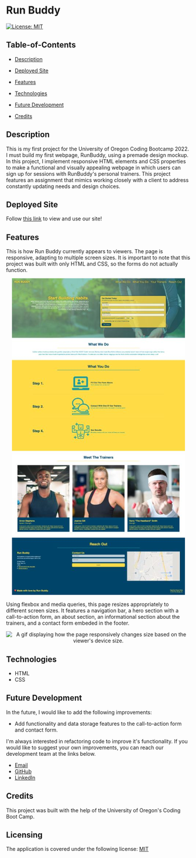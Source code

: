 # Run Buddy

[![License: MIT](https://img.shields.io/badge/License-MIT-yellow.svg)](https://opensource.org/licenses/MIT)

## Table-of-Contents

- [Description](#description)
- [Deployed Site](#deployed-site)
- [Features](#features)

- [Technologies](#technologies)
- [Future Development](#future-development)
- [Credits](#credits)

## Description

This is my first project for the University of Oregon Coding Bootcamp 2022. I must build my first webpage, RunBuddy, using a premade design mockup. In this project, I implement responsive HTML elements and CSS properties to make a functional and visually appealing webpage in which users can sign up for sessions with RunBuddy's personal trainers. This project features an assignment that mimics working closely with a client to address constantly updating needs and design choices.

## Deployed Site

Follow [this link](https://ashlynn4567.github.io/RunBuddy/) to view and use our site!

## Features

This is how Run Buddy currently appears to viewers. The page is responsive, adapting to multiple screen sizes. It is important to note that this project was built with only HTML and CSS, so the forms do not actually function.

<p align="center">
<img alt="A screenshot of Run Buddy, displaying a navigation bar, a hero section with a call-to-action form, an about section, a trainer section, and a contact form in the footer." src="./assets/images/run-buddy-screenshot.jpg"/>
</p>

Using flexbox and media queries, this page resizes appropriately to different screen sizes. It features a navigation bar, a hero section with a call-to-action form, an about section, an informational section about the trainers, and a contact form embeded in the footer.

<p align="center">
<img alt="A gif displaying how the page responsively changes size based on the viewer's device size." src="./assets/images/run-buddy-demo.gif"/>
</p>

## Technologies

- HTML
- CSS

## Future Development

In the future, I would like to add the following improvements:

- Add functionality and data storage features to the call-to-action form and contact form.

I'm always interested in refactoring code to improve it's functionality. If you would like to suggest your own improvements, you can reach our development team at the links below.

- <a href="mailto:ashlynn4567@gmail.com">Email</a>
- <a href="https://github.com/ashlynn4567">GitHub</a>
- <a href="https://www.linkedin.com/in/ashley-lynn-smith/">LinkedIn</a>

## Credits

This project was built with the help of the University of Oregon's Coding Boot Camp.

## Licensing

The application is covered under the following license: [MIT](https://opensource.org/licenses/MIT)
